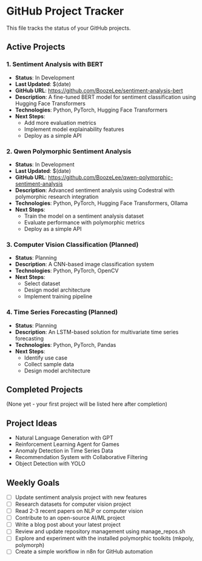 # GitHub Project Tracker

This file tracks the status of your GitHub projects.

## Active Projects

### 1. Sentiment Analysis with BERT
- **Status**: In Development
- **Last Updated**: $(date)
- **GitHub URL**: https://github.com/BoozeLee/sentiment-analysis-bert
- **Description**: A fine-tuned BERT model for sentiment classification using Hugging Face Transformers
- **Technologies**: Python, PyTorch, Hugging Face Transformers
- **Next Steps**:
  - Add more evaluation metrics
  - Implement model explainability features
  - Deploy as a simple API

### 2. Qwen Polymorphic Sentiment Analysis
- **Status**: In Development
- **Last Updated**: $(date)
- **GitHub URL**: https://github.com/BoozeLee/qwen-polymorphic-sentiment-analysis
- **Description**: Advanced sentiment analysis using Codestral with polymorphic research integration
- **Technologies**: Python, PyTorch, Hugging Face Transformers, Ollama
- **Next Steps**:
  - Train the model on a sentiment analysis dataset
  - Evaluate performance with polymorphic metrics
  - Deploy as a simple API

### 3. Computer Vision Classification (Planned)
- **Status**: Planning
- **Description**: A CNN-based image classification system
- **Technologies**: Python, PyTorch, OpenCV
- **Next Steps**:
  - Select dataset
  - Design model architecture
  - Implement training pipeline

### 4. Time Series Forecasting (Planned)
- **Status**: Planning
- **Description**: An LSTM-based solution for multivariate time series forecasting
- **Technologies**: Python, PyTorch, Pandas
- **Next Steps**:
  - Identify use case
  - Collect sample data
  - Design model architecture

## Completed Projects

(None yet - your first project will be listed here after completion)

## Project Ideas

- Natural Language Generation with GPT
- Reinforcement Learning Agent for Games
- Anomaly Detection in Time Series Data
- Recommendation System with Collaborative Filtering
- Object Detection with YOLO

## Weekly Goals

- [ ] Update sentiment analysis project with new features
- [ ] Research datasets for computer vision project
- [ ] Read 2-3 recent papers on NLP or computer vision
- [ ] Contribute to an open-source AI/ML project
- [ ] Write a blog post about your latest project
- [ ] Review and update repository management using manage_repos.sh
- [ ] Explore and experiment with the installed polymorphic toolkits (mkpoly, polymorph)
- [ ] Create a simple workflow in n8n for GitHub automation